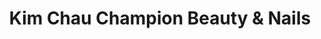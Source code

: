 ---
title: "Kim Chau Champion Beauty & Nails"
url: /cabramatta/kim-chau-champion-beauty-and-nails/
shop: beauty
---